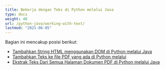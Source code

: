 ```yaml
---
title: Bekerja dengan Teks di Python melalui Java
type: docs
weight: 40
url: /python-java/working-with-text/
lastmod: "2021-06-05"
---
```


Bagian ini mencakup posisi berikut:

- [Tambahkan String HTML menggunakan DOM di Python melalui Java](/pdf/python-java/add-html-string-using-dom-in-python/)
- [Tambahkan Teks ke file PDF yang ada di Python melalui](/pdf/python-java/add-text-to-an-existing-pdf-file-in-python/)
- [Ekstrak Teks Dari Semua Halaman Dokumen PDF di Python melalui Java](/pdf/python-java/extract-text-from-all-the-pages-of-a-pdf-document-in-python/)